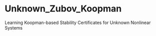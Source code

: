 # Unknown_Zubov_Koopman
Learning Koopman-based Stability Certificates for Unknown Nonlinear Systems
